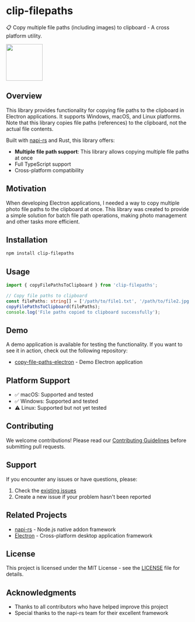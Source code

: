 # clip-filepaths

📋 Copy multiple file paths (including images) to clipboard - A cross platform utility.

<img height="100" src="https://github.com/user-attachments/assets/836b665b-5a53-4b22-b8dc-4cc77a106999" >

## Overview

This library provides functionality for copying file paths to the clipboard in Electron applications. It supports Windows, macOS, and Linux platforms. Note that this library copies file paths (references) to the clipboard, not the actual file contents.

Built with [napi-rs](https://napi.rs/) and Rust, this library offers:
- **Multiple file path support**: This library allows copying multiple file paths at once
- Full TypeScript support
- Cross-platform compatibility

## Motivation

When developing Electron applications, I needed a way to copy multiple photo file paths to the clipboard at once. This library was created to provide a simple solution for batch file path operations, making photo management and other tasks more efficient.

## Installation

```bash
npm install clip-filepaths
```

## Usage

```typescript
import { copyFilePathsToClipboard } from 'clip-filepaths';

// Copy file paths to clipboard
const filePaths: string[] = ['/path/to/file1.txt', '/path/to/file2.jpg'];
copyFilePathsToClipboard(filePaths);
console.log('File paths copied to clipboard successfully');
```

## Demo

A demo application is available for testing the functionality. If you want to see it in action, check out the following repository:

- [copy-file-paths-electron](https://github.com/tktcorporation/copy-file-paths-electron) - Demo Electron application

## Platform Support

- ✅ macOS: Supported and tested
- ✅ Windows: Supported and tested
- ⚠️ Linux: Supported but not yet tested

## Contributing

We welcome contributions! Please read our [Contributing Guidelines](./docs/CONTRIBUTING.md) before submitting pull requests.

## Support

If you encounter any issues or have questions, please:
1. Check the [existing issues](https://github.com/tktcorporation/clip-filepaths/issues)
2. Create a new issue if your problem hasn't been reported

## Related Projects

- [napi-rs](https://napi.rs/) - Node.js native addon framework
- [Electron](https://www.electronjs.org/) - Cross-platform desktop application framework

## License

This project is licensed under the MIT License - see the [LICENSE](./LICENSE) file for details.

## Acknowledgments

- Thanks to all contributors who have helped improve this project
- Special thanks to the napi-rs team for their excellent framework
